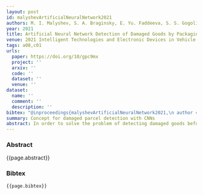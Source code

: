 ```yaml
---
layout: post
id: malyshevArtificialNeuralNetwork2021
authors: M. I. Malyshev, S. A. Braginsky, E. Yu. Faddeeva, S. S. Gogolin
year: 2021
title: Artificial Neural Network Detection of Damaged Goods by Packaging State
venue: 2021 Intelligent Technologies and Electronic Devices in Vehicle and Road Transport Complex (TIRVED)
tags: a08,c01
urls:
  paper: https://doi.org/10/gpc9mx
  project: ''
  arxiv: ''
  code: ''
  dataset: ''
  venue: ''
dataset:
  name: ''
  comment: ''
  description: ''
bibtex: "@inproceedings{malyshevArtificialNeuralNetwork2021,\n author = {Malyshev, M. I. and Braginsky, S. A. and Faddeeva, E. Yu. and Gogolin, S. S.},\n booktitle = {2021 {{Intelligent Technologies}} and {{Electronic Devices}} in {{Vehicle}} and {{Road Transport Complex}} ({{TIRVED}})},\n date = {2021-11},\n doi = {10/gpc9mx},\n eventtitle = {2021 {{Intelligent Technologies}} and {{Electronic Devices}} in {{Vehicle}} and {{Road Transport Complex}} ({{TIRVED}})},\n pages = {1--7},\n title = {Artificial {{Neural Network Detection}} of {{Damaged Goods}} by {{Packaging State}}}\n}\n"
summary: Concept for damaged parcel detection with CNNs
abstract: In order to solve the problem of detecting damaged goods before delivery to the consignee, a method is proposed for identifying packaging in the cargo flow that has traces of deformation and other changes in appearance. As a result of the convergence of the skills and experience of specialists in the field of loading and unloading operations and the capabilities of artificial neural networks, it was possible to develop the concept of an intelligent system capable of detecting damaged packaging by analyzing the image received from CCTV cameras installed at the places of cargo operations. A convolutional neural network is recognized as optimal for solving the problem, and a description of the functions of its layers is given. In the course of the study, the existing methods for detecting damaged goods were described, characteristic signs of a change in the appearance of the package as a result of the influence of various negative factors were identified, the basic requirements for video cameras from which the image was entered into the neural network were formulated, and a scheme for placing video cameras and areas of image fixation was proposed and described. The proposed model can be implemented without installing additional expensive equipment and makes it possible to dispense with the introduction of accessory operations into the process of cargo transportation.
---
```


### Abstract

{{page.abstract}}

### Bibtex

```
{{page.bibtex}}
```
